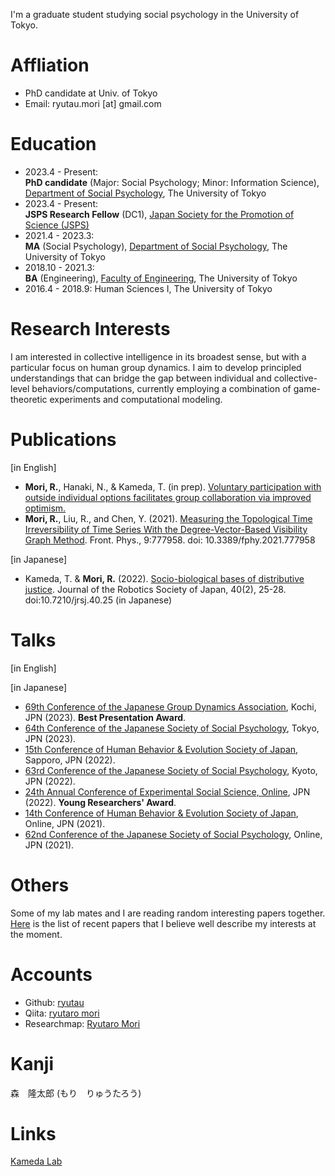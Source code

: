 I'm a graduate student studying social psychology in the University of Tokyo.

# Affliation
- PhD candidate at Univ. of Tokyo
- Email: ryutau.mori [at] gmail.com

# Education
- 2023.4 - Present:<br>
**PhD candidate** (Major: Social Psychology; Minor: Information Science), [Department of Social Psychology](http://www.utokyo-socpsy.com/index-e.html), The University of Tokyo
- 2023.4 - Present:<br>
**JSPS Research Fellow** (DC1), [Japan Society for the Promotion of Science (JSPS)](https://www.jsps.go.jp/english/)
- 2021.4 - 2023.3:<br>
**MA** (Social Psychology), [Department of Social Psychology](http://www.utokyo-socpsy.com/index-e.html), The University of Tokyo
- 2018.10 - 2021.3:<br>
**BA** (Engineering), [Faculty of Engineering](https://www.si.t.u-tokyo.ac.jp/course/sdm/), The University of Tokyo
- 2016.4 - 2018.9: Human Sciences I, The University of Tokyo

# Research Interests
 I am interested in collective intelligence in its broadest sense, but with a particular focus on human group dynamics. I aim to develop principled understandings that can bridge the gap between individual and collective-level behaviors/computations, currently employing a combination of game-theoretic experiments and computational modeling.

# Publications
[in English]
- **Mori, R.**, Hanaki, N., & Kameda, T. (in prep). [Voluntary participation with outside individual options facilitates group collaboration via improved optimism.](https://doi.org/10.21203/rs.3.rs-3300738/v1)
- **Mori, R.**, Liu, R., and Chen, Y. (2021). [Measuring the Topological Time Irreversibility of Time Series With the Degree-Vector-Based Visibility Graph Method](https://www.frontiersin.org/articles/10.3389/fphy.2021.777958/full). Front. Phys., 9:777958. doi: 10.3389/fphy.2021.777958

[in Japanese]
- Kameda, T. & **Mori, R.** (2022). [Socio-biological bases of distributive justice](https://www.jstage.jst.go.jp/article/jrsj/40/1/40_40_25/_article/-char/ja/). Journal of the Robotics Society of Japan, 40(2), 25-28. doi:10.7210/jrsj.40.25 (in Japanese)


# Talks
[in English]

[in Japanese]
- [69th Conference of the Japanese Group Dynamics Association](https://www.kochi-tech.ac.jp/jgda69th/index.html), Kochi, JPN (2023). **Best Presentation Award**.
- [64th Conference of the Japanese Society of Social Psychology](https://www.socialpsychology.jp/conf2023/), Tokyo, JPN (2023).
- [15th Conference of Human Behavior & Evolution Society of Japan](https://sites.google.com/hbesj.org/conf2022sapporo/), Sapporo, JPN (2022).
- [63rd Conference of the Japanese Society of Social Psychology](https://www.socialpsychology.jp/conf2022/), Kyoto, JPN (2022).
- [24th Annual Conference of Experimental Social Science, Online](https://sites.google.com/view/ess24/), JPN (2022). **Young Researchers' Award**.
- [14th Conference of Human Behavior & Evolution Society of Japan](https://sites.google.com/hbesj.org/hbes-j2021online/home), Online, JPN (2021).
- [62nd Conference of the Japanese Society of Social Psychology](https://www.socialpsychology.jp/conf2021/), Online, JPN (2021).

# Others
Some of my lab mates and I are reading random interesting papers together. [Here](https://ryutau.github.io/journal-club-2022) is the list of recent papers that I believe well describe my interests at the moment.

# Accounts
- Github: [ryutau](https://github.com/ryutau)
- Qiita: [ryutaro mori](https://qiita.com/ryutau)
- Researchmap: [Ryutaro Mori](https://researchmap.jp/ryutaromori)

# Kanji
森　隆太郎 (もり　りゅうたろう)

# Links
[Kameda Lab](http://www.tatsuyakameda.com/homeeng.html)
